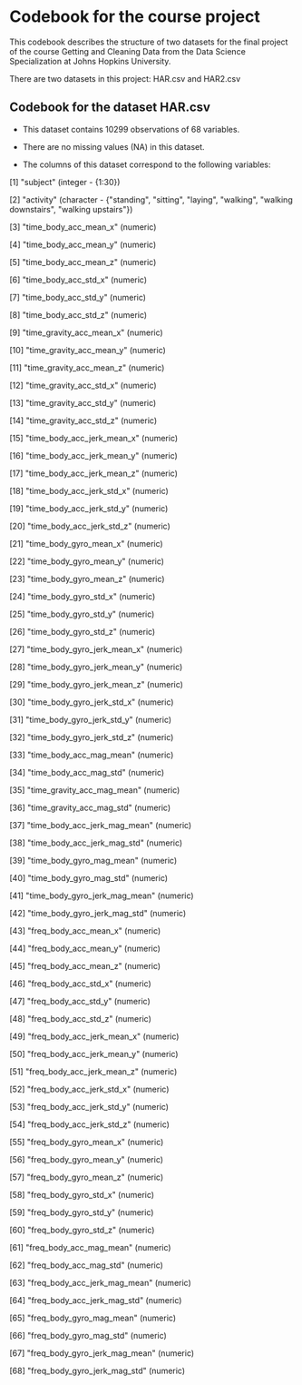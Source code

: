# Codebook for the course project

This codebook describes the structure of two datasets for the final project of the course Getting and Cleaning Data from the Data Science Specialization at Johns Hopkins University.

There are two datasets in this project: HAR.csv and HAR2.csv

## Codebook for the dataset HAR.csv

- This dataset contains 10299 observations of 68 variables.

- There are no missing values (NA) in this dataset.

- The columns of this dataset correspond to the following variables:

 [1] "subject" (integer - {1:30}) 

 [2] "activity" (character - {"standing", "sitting", "laying", "walking", "walking downstairs", "walking upstairs"})

 [3] "time_body_acc_mean_x" (numeric)

 [4] "time_body_acc_mean_y" (numeric)

 [5] "time_body_acc_mean_z" (numeric)

 [6] "time_body_acc_std_x" (numeric)         

 [7] "time_body_acc_std_y" (numeric)        

 [8] "time_body_acc_std_z" (numeric)        

 [9] "time_gravity_acc_mean_x" (numeric)     

[10] "time_gravity_acc_mean_y" (numeric)    

[11] "time_gravity_acc_mean_z" (numeric)     

[12] "time_gravity_acc_std_x" (numeric)     

[13] "time_gravity_acc_std_y" (numeric)     

[14] "time_gravity_acc_std_z" (numeric)    

[15] "time_body_acc_jerk_mean_x" (numeric)   

[16] "time_body_acc_jerk_mean_y" (numeric)  

[17] "time_body_acc_jerk_mean_z" (numeric)  

[18] "time_body_acc_jerk_std_x" (numeric)   

[19] "time_body_acc_jerk_std_y" (numeric)    

[20] "time_body_acc_jerk_std_z" (numeric)   

[21] "time_body_gyro_mean_x" (numeric)

[22] "time_body_gyro_mean_y" (numeric)

[23] "time_body_gyro_mean_z" (numeric)

[24] "time_body_gyro_std_x" (numeric)     

[25] "time_body_gyro_std_y" (numeric)     

[26] "time_body_gyro_std_z" (numeric)

[27] "time_body_gyro_jerk_mean_x" (numeric)

[28] "time_body_gyro_jerk_mean_y" (numeric)

[29] "time_body_gyro_jerk_mean_z" (numeric)  

[30] "time_body_gyro_jerk_std_x" (numeric)  

[31] "time_body_gyro_jerk_std_y" (numeric)   

[32] "time_body_gyro_jerk_std_z" (numeric)  

[33] "time_body_acc_mag_mean" (numeric)      

[34] "time_body_acc_mag_std" (numeric)      

[35] "time_gravity_acc_mag_mean" (numeric)   

[36] "time_gravity_acc_mag_std" (numeric)   

[37] "time_body_acc_jerk_mag_mean" (numeric)  

[38] "time_body_acc_jerk_mag_std" (numeric) 

[39] "time_body_gyro_mag_mean" (numeric)    

[40] "time_body_gyro_mag_std" (numeric)      

[41] "time_body_gyro_jerk_mag_mean" (numeric) 

[42] "time_body_gyro_jerk_mag_std" (numeric) 

[43] "freq_body_acc_mean_x" (numeric)        

[44] "freq_body_acc_mean_y" (numeric)      

[45] "freq_body_acc_mean_z" (numeric)        

[46] "freq_body_acc_std_x" (numeric)       

[47] "freq_body_acc_std_y" (numeric)      

[48] "freq_body_acc_std_z" (numeric)       

[49] "freq_body_acc_jerk_mean_x" (numeric)   

[50] "freq_body_acc_jerk_mean_y" (numeric) 

[51] "freq_body_acc_jerk_mean_z" (numeric)   

[52] "freq_body_acc_jerk_std_x" (numeric)   

[53] "freq_body_acc_jerk_std_y" (numeric)    

[54] "freq_body_acc_jerk_std_z" (numeric)   

[55] "freq_body_gyro_mean_x" (numeric)     

[56] "freq_body_gyro_mean_y" (numeric)     

[57] "freq_body_gyro_mean_z" (numeric)

[58] "freq_body_gyro_std_x" (numeric)    

[59] "freq_body_gyro_std_y" (numeric)    

[60] "freq_body_gyro_std_z" (numeric)      

[61] "freq_body_acc_mag_mean" (numeric)    

[62] "freq_body_acc_mag_std" (numeric)    

[63] "freq_body_acc_jerk_mag_mean" (numeric)

[64] "freq_body_acc_jerk_mag_std" (numeric)

[65] "freq_body_gyro_mag_mean" (numeric)

[66] "freq_body_gyro_mag_std" (numeric)

[67] "freq_body_gyro_jerk_mag_mean" (numeric)

[68] "freq_body_gyro_jerk_mag_std" (numeric)

